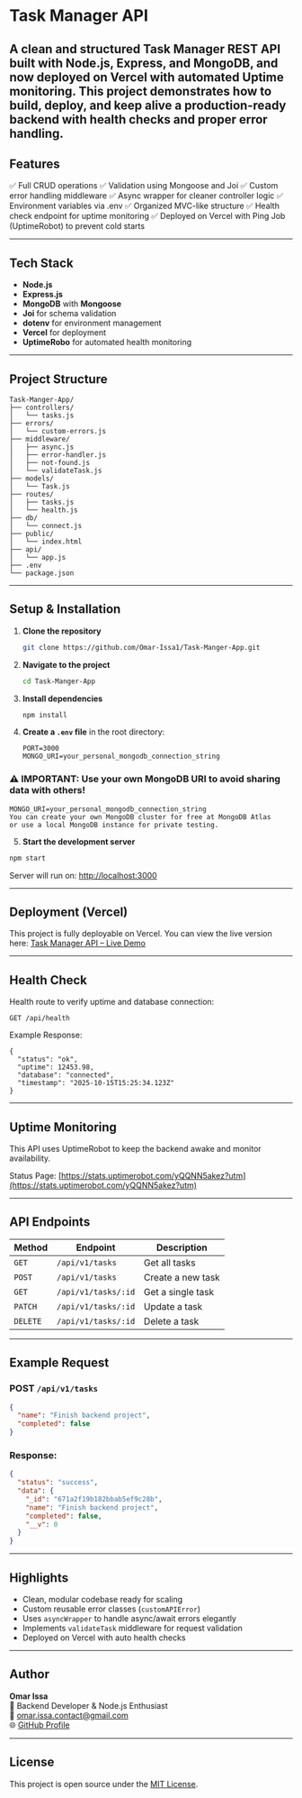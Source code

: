 # Task Manager API

A clean and structured Task Manager REST API built with Node.js, Express, and MongoDB, and now deployed on Vercel with automated Uptime monitoring.
This project demonstrates how to build, deploy, and keep alive a production-ready backend with health checks and proper error handling.
---

## Features

✅ Full CRUD operations
✅ Validation using Mongoose and Joi
✅ Custom error handling middleware
✅ Async wrapper for cleaner controller logic
✅ Environment variables via .env
✅ Organized MVC-like structure
✅ Health check endpoint for uptime monitoring
✅ Deployed on Vercel with Ping Job (UptimeRobot) to prevent cold starts

---

## Tech Stack

- **Node.js**
- **Express.js**
- **MongoDB** with **Mongoose**
- **Joi** for schema validation
- **dotenv** for environment management
- **Vercel** for deployment
- **UptimeRobo** for automated health monitoring

---

## Project Structure

```
Task-Manger-App/
├── controllers/
│   └── tasks.js
├── errors/
│   └── custom-errors.js
├── middleware/
│   ├── async.js
│   ├── error-handler.js
│   ├── not-found.js
│   └── validateTask.js
├── models/
│   └── Task.js
├── routes/
│   ├── tasks.js
│   └── health.js
├── db/
│   └── connect.js
├── public/
│   └── index.html
├── api/
│   └── app.js
├── .env
└── package.json
```

---

## Setup & Installation

1. **Clone the repository**

   ```bash
   git clone https://github.com/Omar-Issa1/Task-Manger-App.git
   ```

2. **Navigate to the project**

   ```bash
   cd Task-Manger-App
   ```

3. **Install dependencies**

   ```bash
   npm install
   ```

4. **Create a `.env` file** in the root directory:

   ```
   PORT=3000
   MONGO_URI=your_personal_mongodb_connection_string

   ```

### ⚠️ IMPORTANT: Use your own MongoDB URI to avoid sharing data with others!

```
MONGO_URI=your_personal_mongodb_connection_string
You can create your own MongoDB cluster for free at MongoDB Atlas
or use a local MongoDB instance for private testing.
```

5. **Start the development server**

```bash
npm start
```

Server will run on:
[http://localhost:3000](http://localhost:3000)

---
## Deployment (Vercel)

This project is fully deployable on Vercel.
You can view the live version here:
[Task Manager API – Live Demo](https://task-manger-app-five.vercel.app)

---

## Health Check

Health route to verify uptime and database connection:
```
GET /api/health
```
Example Response:
```
{
  "status": "ok",
  "uptime": 12453.98,
  "database": "connected",
  "timestamp": "2025-10-15T15:25:34.123Z"
}
```
---

## Uptime Monitoring

This API uses UptimeRobot to keep the backend awake and monitor availability.

Status Page:
[https://stats.uptimerobot.com/yQQNN5akez?utm](https://stats.uptimerobot.com/yQQNN5akez?utm)

---

## API Endpoints

| Method   | Endpoint            | Description       |
| -------- | ------------------- | ----------------- |
| `GET`    | `/api/v1/tasks`     | Get all tasks     |
| `POST`   | `/api/v1/tasks`     | Create a new task |
| `GET`    | `/api/v1/tasks/:id` | Get a single task |
| `PATCH`  | `/api/v1/tasks/:id` | Update a task     |
| `DELETE` | `/api/v1/tasks/:id` | Delete a task     |

---

## Example Request

### POST `/api/v1/tasks`

```json
{
  "name": "Finish backend project",
  "completed": false
}
```

### Response:

```json
{
  "status": "success",
  "data": {
    "_id": "671a2f19b182bbab5ef9c28b",
    "name": "Finish backend project",
    "completed": false,
    "__v": 0
  }
}
```

---

## Highlights

- Clean, modular codebase ready for scaling
- Custom reusable error classes (`customAPIError`)
- Uses `asyncWrapper` to handle async/await errors elegantly
- Implements `validateTask` middleware for request validation
- Deployed on Vercel with auto health checks

---

## Author

**Omar Issa**  
📍 Backend Developer & Node.js Enthusiast  
📧 [omar.issa.contact@gmail.com](mailto:omar.issa.contact@gmail.com)  
🌐 [GitHub Profile](https://github.com/Omar-Issa1)

---

## License

This project is open source under the [MIT License](LICENSE).




